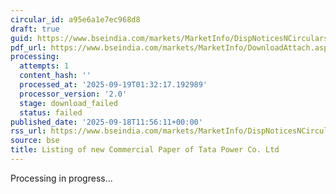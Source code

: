 ```yaml
---
circular_id: a95e6a1e7ec968d8
draft: true
guid: https://www.bseindia.com/markets/MarketInfo/DispNoticesNCirculars.aspx?Noticeid={0F939156-E342-4AA0-BB7C-97C49AB77536}&noticeno=20250918-35&dt=09/18/2025&icount=35&totcount=63&flag=0
pdf_url: https://www.bseindia.com/markets/MarketInfo/DownloadAttach.aspx?id=20250918-35&attachedId=
processing:
  attempts: 1
  content_hash: ''
  processed_at: '2025-09-19T01:32:17.192989'
  processor_version: '2.0'
  stage: download_failed
  status: failed
published_date: '2025-09-18T11:56:11+00:00'
rss_url: https://www.bseindia.com/markets/MarketInfo/DispNoticesNCirculars.aspx?Noticeid={0F939156-E342-4AA0-BB7C-97C49AB77536}&noticeno=20250918-35&dt=09/18/2025&icount=35&totcount=63&flag=0
source: bse
title: Listing of new Commercial Paper of Tata Power Co. Ltd
---
```


Processing in progress...